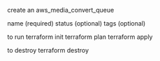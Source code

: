 
create an aws_media_convert_queue 

name (required)
status (optional)
tags (optional)

to run 
   terraform init
   terraform plan
   terraform apply

to destroy
   terraform destroy